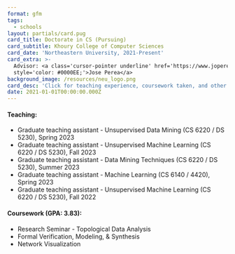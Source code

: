 ```yaml
---
format: gfm
tags:
  - schools
layout: partials/card.pug
card_title: Doctorate in CS (Pursuing)
card_subtitle: Khoury College of Computer Sciences
card_date: 'Northeastern University, 2021-Present'
card_extra: >-
  Advisor: <a class='cursor-pointer underline' href='https://www.joperea.com/'
  style='color: #0000EE;'>Jose Perea</a>
background_image: /resources/neu_logo.png
card_desc: 'Click for teaching experience, coursework taken, and other details...'
date: 2021-01-01T00:00:00.000Z
---
```



<div class="flex items-center px-2 py-1 bg-gray-100">

<h4 class="font-bold">
Teaching:
</h4>

</div>

<div class="lisc-desc p-2 bg-white-100 text-sm space-y-2">

- Graduate teaching assistant - Unsupervised Data Mining (CS 6220 / DS
  5230), Spring 2023
- Graduate teaching assistant - Unsupervised Machine Learning (CS 6220 /
  DS 5230), Fall 2023
- Graduate teaching assistant - Data Mining Techniques (CS 6220 / DS
  5230), Summer 2023
- Graduate teaching assistant - Machine Learning (CS 6140 / 4420),
  Spring 2023
- Graduate teaching assistant - Unsupervised Machine Learning (CS 6220 /
  DS 5230), Fall 2022

</div>

<div class="flex items-center px-2 py-1 bg-gray-100">

<h4 class="font-bold">
Coursework (GPA: 3.83):
</h4>

</div>

<div class="lisc-desc p-2 bg-white-100 text-sm space-y-2">

- Research Seminar - Topological Data Analysis
- Formal Verification, Modeling, & Synthesis
- Network Visualization

</div>
